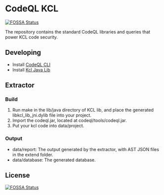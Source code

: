 # CodeQL KCL
[![FOSSA Status](https://app.fossa.com/api/projects/git%2Bgithub.com%2Fkcl-lang%2Fcodeql-kcl.svg?type=shield)](https://app.fossa.com/projects/git%2Bgithub.com%2Fkcl-lang%2Fcodeql-kcl?ref=badge_shield)


The repository contains the standard CodeQL libraries and queries that power KCL code security.

## Developing

+ Install [CodeQL CLI](https://docs.github.com/en/code-security/codeql-cli/getting-started-with-the-codeql-cli/setting-up-the-codeql-cli)
+ Install [Kcl Java Lib](https://github.com/kcl-lang/lib/tree/main/java)

## Extractor

### Build

1. Run make in the lib/java directory of KCL lib, and place the generated libkcl_lib_jni.dylib file into your project.
2. Import the codeql.jar, located at codeql/tools/codeql.jar.
3. Put your kcl code into data/project.

### Output

+ data/report: The output generated by the extractor, with AST JSON files in the extend folder.
+ data/database: The generated database.

## License
[![FOSSA Status](https://app.fossa.com/api/projects/git%2Bgithub.com%2Fkcl-lang%2Fcodeql-kcl.svg?type=large)](https://app.fossa.com/projects/git%2Bgithub.com%2Fkcl-lang%2Fcodeql-kcl?ref=badge_large)